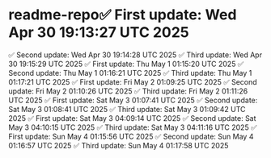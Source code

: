 # readme-repo✅ First update: Wed Apr 30 19:13:27 UTC 2025
✅ Second update: Wed Apr 30 19:14:28 UTC 2025
✅ Third update: Wed Apr 30 19:15:29 UTC 2025
✅ First update: Thu May  1 01:15:20 UTC 2025
✅ Second update: Thu May  1 01:16:21 UTC 2025
✅ Third update: Thu May  1 01:17:21 UTC 2025
✅ First update: Fri May  2 01:09:25 UTC 2025
✅ Second update: Fri May  2 01:10:26 UTC 2025
✅ Third update: Fri May  2 01:11:26 UTC 2025
✅ First update: Sat May  3 01:07:41 UTC 2025
✅ Second update: Sat May  3 01:08:41 UTC 2025
✅ Third update: Sat May  3 01:09:42 UTC 2025
✅ First update: Sat May  3 04:09:14 UTC 2025
✅ Second update: Sat May  3 04:10:15 UTC 2025
✅ Third update: Sat May  3 04:11:16 UTC 2025
✅ First update: Sun May  4 01:15:56 UTC 2025
✅ Second update: Sun May  4 01:16:57 UTC 2025
✅ Third update: Sun May  4 01:17:58 UTC 2025
